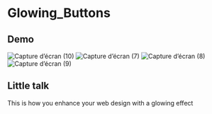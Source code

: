 # Glowing_Buttons

## Demo 

![Capture d’écran (10)](https://user-images.githubusercontent.com/51159780/102562756-0e2ee500-40d8-11eb-9622-a0674ef53999.png)
![Capture d’écran (7)](https://user-images.githubusercontent.com/51159780/102562759-0f601200-40d8-11eb-88b0-1cc79755c28c.png)
![Capture d’écran (8)](https://user-images.githubusercontent.com/51159780/102562761-10913f00-40d8-11eb-87cd-4782ce38b629.png)
![Capture d’écran (9)](https://user-images.githubusercontent.com/51159780/102562766-1129d580-40d8-11eb-9021-7966837ea898.png)


## Little talk

This is how you enhance your web design with a glowing effect
